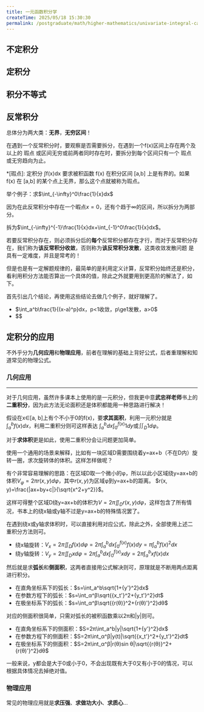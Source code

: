 ```yaml
---
title: 一元函数积分学
createTime: 2025/05/18 15:30:30
permalink: /postgraduate/math/higher-mathematics/univariate-integral-calculus/
---
```


## 不定积分

## 定积分

## 积分不等式

## 反常积分

总体分为两大类：**无界**，**无穷区间**！

在遇到一个反常积分时，要观察是否需要拆分，在遇到一个f(x)区间上存在两个及以上的 瑕点 或区间无穷或前两者同时存在时，要拆分到每个区间只有一个 瑕点 或无穷趋向为止。

*[瑕点]: 定积分 ∫f(x)dx 要求被积函数 f(x) 在积分区间 [a,b] 上是有界的。如果 f(x) 在 [a,b] 的某个点上无界，那么这个点就被称为瑕点。

举个例子：求$\int_{-\infty}^0\frac{1}{x}dx$

因为在此反常积分中存在一个暇点$x=0$，还有个趋于$\infty$的区间，所以拆分为两部分。

拆为$\int_{-\infty}^{-1}\frac{1}{x}dx+\int_{-1}^0\frac{1}{x}dx$。

若要反常积分存在，则必须拆分后的**每个**反常积分都存在才行，而对于反常积分存在，我们称为**该反常积分收敛**，否则称为**该反常积分发散**，这类收敛发散问题
是具有一定难度，并且是常考的！

但是也是有一定解题规律的，最简单的是利用定义计算，反常积分始终还是积分，看利用积分方法能否算出一个具体的值，除此之外就要用到更高阶的解法了，如下。

首先引出几个结论，再使用这些结论去做几个例子，就好理解了。

- $\int_a^b\frac{1}{(x-a)^p}dx，p<1收敛，p\ge1发散，a>0$
- $$

## 定积分的应用

不外乎分为**几何应用**和**物理应用**，前者在理解的基础上背好公式，后者重理解和知道常见的物理公式。

### 几何应用
---

对于几何应用，虽然许多课本上使用的是一元积分，但我更中意**武忠祥老师**书上的**二重积分**，因为此方法无论面积还是体积都能用一种思路进行解决！

假设在x∈[a, b]上有个不小于0的f(x)，要**求其面积**，利用一元积分就是$\int_a^bf(x)dx$，利用二重积分则可这样表达
$\int_a^bdx\int_0^{f(x)}1dy$或$\iint_D1dφ$。

对于**求体积**更是如此，使用二重积分会让问题更加简单。

使用一个通用的场景来解释，比如有一块区域D需要围绕着y=ax+b（不在D内）旋转一圈，求次旋转体的体积。这样怎样做呢？

有个非常容易理解的思路：在区域D取一个微小的φ，所以以此小区域绕y=ax+b的体积$V_φ=2πr(x, y)dφ$，其中$r(x, y)$为区域φ到y=ax+b的距离。
$r(x, y)=\frac{|ax+by+c|}{\sqrt{x^2+y^2}}$。

这样可得整个区域D绕y=ax+b的体积为$V=2π\iint_Dr(x, y)dφ$，这样包含了所有情况，书本上的绕x轴或y轴不过是y=ax+b的特殊情况罢了。

在遇到绕x或y轴求体积时，可以直接利用对应公式，除此之外，全部使用上述二重积分方法则可。

- 绕x轴旋转：$V_x=2π\iint_Df(x)dφ=2π\int_a^bdx\int_0^{f(x)}f(x)dy=π\int_a^bf(x)^2dx$
- 绕y轴旋转：$V_y=2π\iint_Dxdφ=2π\int_a^bdx\int_0^{f(x)}xdy=2π\int_a^bxf(x)dx$

然后就是求**弧长**和**侧面积**，这两者直接用公式解决则可，原理就是不断用两点距离进行积分。


- 在直角坐标系下的弧长：$s=\int_a^b\sqrt{1+{y'}^2}dx$ 
- 在参数方程下的弧长：$s=\int_α^β\sqrt{{x_t'}^2+{y_t'}^2}dt$
- 在极坐标系下的弧长：$s=\int_α^β\sqrt{{r(θ)}^2+{r(θ)'}^2}dθ$

对应的侧面积很简单，只需对弧长的被积函数乘以2π和|y|则可。

- 在直角坐标系下的侧面积：$S=2π\int_a^b|y|\sqrt{1+{y'}^2}dx$
- 在参数方程下的侧面积：$S=2π\int_α^β|y(t)|\sqrt{{x_t'}^2+{y_t'}^2}dt$
- 在极坐标系下的侧面积：$S=2π\int_α^β|r(θ)sin θ|\sqrt{{r(θ)}^2+{r(θ)'}^2}dθ$

一般来说，y都会是大于0或小于0，不会出现既有大于0又有小于0的情况，可以根据具体情况去掉绝对值。

### 物理应用

常见的物理应用就是**求压强**、**求做功大小**、**求质心**...